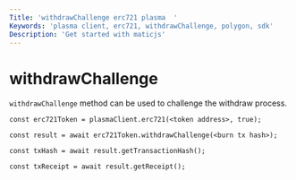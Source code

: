 ```yaml
---
Title: 'withdrawChallenge erc721 plasma  '
Keywords: 'plasma client, erc721, withdrawChallenge, polygon, sdk'
Description: 'Get started with maticjs'
---
```


# withdrawChallenge

`withdrawChallenge` method can be used to challenge the withdraw process.

```
const erc721Token = plasmaClient.erc721(<token address>, true);

const result = await erc721Token.withdrawChallenge(<burn tx hash>);

const txHash = await result.getTransactionHash();

const txReceipt = await result.getReceipt();

```
